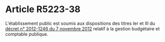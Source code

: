 # Article R5223-38

L'établissement public est soumis aux dispositions des titres Ier et III du [décret n° 2012-1246 du 7 novembre 2012][1] relatif à la gestion budgétaire et comptable publique.

 [1]: /affichTexte.do?cidTexte=JORFTEXT000026597003&categorieLien=cid